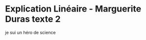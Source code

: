 # Explication Linéaire - Marguerite Duras texte 2


je sui un héro de science 

<!--stackedit_data:
eyJoaXN0b3J5IjpbMTc4MDE4OTIwMSwyMDIxMTY3ODI3XX0=
-->
